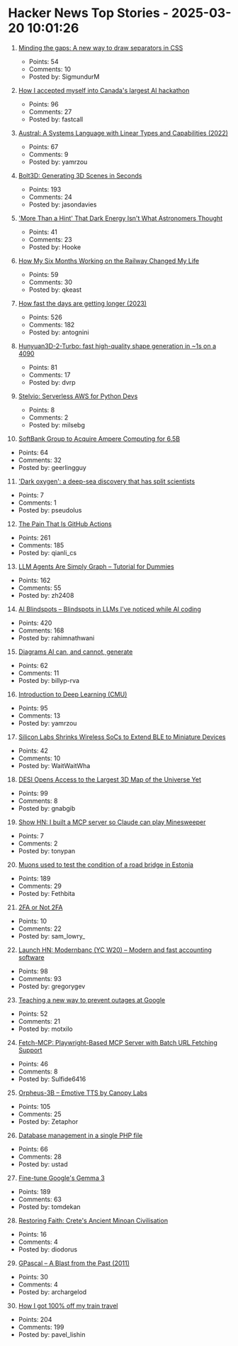 # Hacker News Top Stories - 2025-03-20 10:01:26

1. [Minding the gaps: A new way to draw separators in CSS](https://blogs.windows.com/msedgedev/2025/03/19/minding-the-gaps-a-new-way-to-draw-separators-in-css/)
   - Points: 54
   - Comments: 10
   - Posted by: SigmundurM

2. [How I accepted myself into Canada's largest AI hackathon](https://fastcall.dev/posts/genai-genesis-firebase/)
   - Points: 96
   - Comments: 27
   - Posted by: fastcall

3. [Austral: A Systems Language with Linear Types and Capabilities (2022)](https://borretti.me/article/introducing-austral)
   - Points: 67
   - Comments: 9
   - Posted by: yamrzou

4. [Bolt3D: Generating 3D Scenes in Seconds](https://szymanowiczs.github.io/bolt3d)
   - Points: 193
   - Comments: 24
   - Posted by: jasondavies

5. ['More Than a Hint' That Dark Energy Isn't What Astronomers Thought](https://www.nytimes.com/2025/03/19/science/space/astronomer-desi-dark-energy.html)
   - Points: 41
   - Comments: 23
   - Posted by: Hooke

6. [How My Six Months Working on the Railway Changed My Life](https://www.theatlantic.com/magazine/archive/2025/04/canadian-national-railroad-graydon-carter/681770/)
   - Points: 59
   - Comments: 30
   - Posted by: qkeast

7. [How fast the days are getting longer (2023)](https://joe-antognini.github.io/astronomy/daylight)
   - Points: 526
   - Comments: 182
   - Posted by: antognini

8. [Hunyuan3D-2-Turbo: fast high-quality shape generation in ~1s on a 4090](https://github.com/Tencent/Hunyuan3D-2/commit/baab8ba18e46052246f85a2d0f48736586b84a33)
   - Points: 81
   - Comments: 17
   - Posted by: dvrp

9. [Stelvio: Serverless AWS for Python Devs](https://github.com/michal-stlv/stelvio)
   - Points: 8
   - Comments: 2
   - Posted by: milsebg

10. [SoftBank Group to Acquire Ampere Computing for 6.5B](https://group.softbank/en/news/press/20250320)
   - Points: 64
   - Comments: 32
   - Posted by: geerlingguy

11. ['Dark oxygen': a deep-sea discovery that has split scientists](https://phys.org/news/2025-03-dark-oxygen-deep-sea-discovery.html)
   - Points: 7
   - Comments: 1
   - Posted by: pseudolus

12. [The Pain That Is GitHub Actions](https://www.feldera.com/blog/the-pain-that-is-github-actions)
   - Points: 261
   - Comments: 185
   - Posted by: qianli_cs

13. [LLM Agents Are Simply Graph – Tutorial for Dummies](https://zacharyhuang.substack.com/p/llm-agent-internal-as-a-graph-tutorial)
   - Points: 162
   - Comments: 55
   - Posted by: zh2408

14. [AI Blindspots – Blindspots in LLMs I've noticed while AI coding](https://ezyang.github.io/ai-blindspots/)
   - Points: 420
   - Comments: 168
   - Posted by: rahimnathwani

15. [Diagrams AI can, and cannot, generate](https://www.ilograph.com/blog/posts/diagrams-ai-can-and-cannot-generate/)
   - Points: 62
   - Comments: 11
   - Posted by: billyp-rva

16. [Introduction to Deep Learning (CMU)](https://deeplearning.cs.cmu.edu/./S25/index.html)
   - Points: 95
   - Comments: 13
   - Posted by: yamrzou

17. [Silicon Labs Shrinks Wireless SoCs to Extend BLE to Miniature Devices](https://www.allaboutcircuits.com/news/silicon-labs-shrinks-wireless-socs-to-extend-ble-to-miniature-devices/)
   - Points: 42
   - Comments: 10
   - Posted by: WaitWaitWha

18. [DESI Opens Access to the Largest 3D Map of the Universe Yet](https://newscenter.lbl.gov/2025/03/19/desi-opens-access-to-the-largest-3d-map-of-the-universe-yet/)
   - Points: 99
   - Comments: 8
   - Posted by: gnabgib

19. [Show HN: I built a MCP server so Claude can play Minesweeper](https://github.com/tonypan2/minesweeper-mcp-server)
   - Points: 7
   - Comments: 2
   - Posted by: tonypan

20. [Muons used to test the condition of a road bridge in Estonia](https://news.err.ee/1609634600/muons-used-to-test-the-condition-of-a-road-bridge-in-estonia)
   - Points: 189
   - Comments: 29
   - Posted by: Fethbita

21. [2FA or Not 2FA](http://mikhailian.mova.org/node/295)
   - Points: 10
   - Comments: 22
   - Posted by: sam_lowry_

22. [Launch HN: Modernbanc (YC W20) – Modern and fast accounting software](undefined)
   - Points: 98
   - Comments: 93
   - Posted by: gregorygev

23. [Teaching a new way to prevent outages at Google](https://sre.google/stpa/teaching/)
   - Points: 52
   - Comments: 21
   - Posted by: motxilo

24. [Fetch-MCP: Playwright-Based MCP Server with Batch URL Fetching Support](https://github.com/jae-jae/fetch-mcp)
   - Points: 46
   - Comments: 8
   - Posted by: Sulfide6416

25. [Orpheus-3B – Emotive TTS by Canopy Labs](https://canopylabs.ai/model-releases)
   - Points: 105
   - Comments: 25
   - Posted by: Zetaphor

26. [Database management in a single PHP file](https://github.com/vrana/adminer)
   - Points: 66
   - Comments: 28
   - Posted by: ustad

27. [Fine-tune Google's Gemma 3](https://unsloth.ai/blog/gemma3)
   - Points: 189
   - Comments: 63
   - Posted by: tomdekan

28. [Restoring Faith: Crete's Ancient Minoan Civilisation](https://www.historytoday.com/archive/feature/restoring-faith-cretes-ancient-minoan-civilisation)
   - Points: 16
   - Comments: 4
   - Posted by: diodorus

29. [GPascal – A Blast from the Past (2011)](https://www.gammon.com.au/forum/?id=11203)
   - Points: 30
   - Comments: 4
   - Posted by: archargelod

30. [How I got 100% off my train travel](https://readbunce.com/p/how-i-got-100-off-my-train-travel)
   - Points: 204
   - Comments: 199
   - Posted by: pavel_lishin

